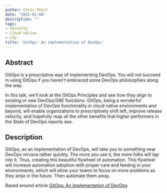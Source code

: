 ```yaml
---
author: Chris Short
date: "2021-01-06"
description: ""
tags:
- security
- cloud native
- cfp
title: 'GitOps: An implementation of DevOps'
---
```


## Abstract

GitOps is a prescriptive way of implementing DevOps. You will not succeed in using GitOps if you haven't embraced some DevOps philosophies along the way.

In this talk, we'll look at the GitOps Principles and see how they align to existing or new DevOps/SRE functions. GitOps, being a wonderful implementation of DevOps functionality in cloud native environments and beyond, will enable organizations to prescriptively shift left, improve release velocity, and hopefully reap all the other benefits that higher performers in the State of DevOps reports see.

## Description

GitOps, as an implementation of DevOps, will take you to something near DevOps nirvana rather quickly. The more you use it, the more folks will tap into it. Thus, creating this beautiful flywheel of automation. This flywheel will increase automation adoption with proper care and feeding in your environments, which will allow your teams to focus on more problems as they arise in the future. Then automate them away.

Based around article [GitOps: An implementation of DevOps](https://chrisshort.net/gitops-an-implementation-of-devops/)
